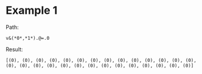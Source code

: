 # Example 1

Path:

```yapionpath
v&(*0*,*1*).@=.0
```

Result:

```
[(0), (0), (0), (0), (0), (0), (0), (0), (0), (0), (0), (0), (0), (0), (0), (0), (0), (0), (0), (0), (0), (0), (0), (0), (0), (0), (0), (0)]
```